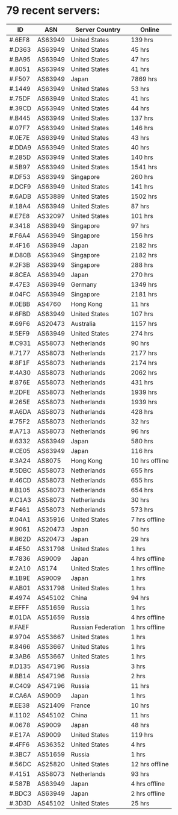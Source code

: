 # 79 recent servers:

| ID | ASN | Server Country | Online |
| ------ | ------ | ------ | ------ |
| #.6EF8 | AS63949 | United States | 139 hrs |
| #.D363 | AS63949 | United States | 45 hrs |
| #.BA95 | AS63949 | United States | 47 hrs |
| #.8051 | AS63949 | United States | 41 hrs |
| #.F507 | AS63949 | Japan | 7869 hrs |
| #.1449 | AS63949 | United States | 53 hrs |
| #.75DF | AS63949 | United States | 41 hrs |
| #.39CD | AS63949 | United States | 44 hrs |
| #.B445 | AS63949 | United States | 137 hrs |
| #.07F7 | AS63949 | United States | 146 hrs |
| #.0E7E | AS63949 | United States | 43 hrs |
| #.DDA9 | AS63949 | United States | 40 hrs |
| #.285D | AS63949 | United States | 140 hrs |
| #.5B97 | AS63949 | United States | 1541 hrs |
| #.DF53 | AS63949 | Singapore | 260 hrs |
| #.DCF9 | AS63949 | United States | 141 hrs |
| #.6ADB | AS53889 | United States | 1502 hrs |
| #.18A4 | AS63949 | United States | 87 hrs |
| #.E7E8 | AS32097 | United States | 101 hrs |
| #.3418 | AS63949 | Singapore | 97 hrs |
| #.F6A4 | AS63949 | Singapore | 156 hrs |
| #.4F16 | AS63949 | Japan | 2182 hrs |
| #.D80B | AS63949 | Singapore | 2182 hrs |
| #.2F3B | AS63949 | Singapore | 288 hrs |
| #.8CEA | AS63949 | Japan | 270 hrs |
| #.47E3 | AS63949 | Germany | 1349 hrs |
| #.04FC | AS63949 | Singapore | 2181 hrs |
| #.0EBB | AS4760 | Hong Kong | 11 hrs |
| #.6FBD | AS63949 | United States | 107 hrs |
| #.69F6 | AS20473 | Australia | 1157 hrs |
| #.5EF9 | AS63949 | United States | 274 hrs |
| #.C931 | AS58073 | Netherlands | 90 hrs |
| #.7177 | AS58073 | Netherlands | 2177 hrs |
| #.8F1F | AS58073 | Netherlands | 2174 hrs |
| #.4A30 | AS58073 | Netherlands | 2062 hrs |
| #.876E | AS58073 | Netherlands | 431 hrs |
| #.2DFE | AS58073 | Netherlands | 1939 hrs |
| #.265E | AS58073 | Netherlands | 1939 hrs |
| #.A6DA | AS58073 | Netherlands | 428 hrs |
| #.75F2 | AS58073 | Netherlands | 32 hrs |
| #.A713 | AS58073 | Netherlands | 96 hrs |
| #.6332 | AS63949 | Japan | 580 hrs |
| #.CE05 | AS63949 | Japan | 116 hrs |
| #.3A24 | AS8075 | Hong Kong | 10 hrs offline |
| #.5DBC | AS58073 | Netherlands | 655 hrs |
| #.46CD | AS58073 | Netherlands | 655 hrs |
| #.B105 | AS58073 | Netherlands | 654 hrs |
| #.C1A3 | AS58073 | Netherlands | 30 hrs |
| #.F461 | AS58073 | Netherlands | 573 hrs |
| #.04A1 | AS35916 | United States | 7 hrs offline |
| #.9061 | AS20473 | Japan | 50 hrs |
| #.B62D | AS20473 | Japan | 29 hrs |
| #.4E50 | AS31798 | United States | 1 hrs |
| #.7836 | AS9009 | Japan | 4 hrs offline |
| #.2A10 | AS174 | United States | 1 hrs offline |
| #.1B9E | AS9009 | Japan | 1 hrs |
| #.AB01 | AS31798 | United States | 1 hrs |
| #.4974 | AS45102 | China | 94 hrs |
| #.EFFF | AS51659 | Russia | 1 hrs |
| #.01DA | AS51659 | Russia | 4 hrs offline |
| #.FAEF |  | Russian Federation | 1 hrs offline |
| #.9704 | AS53667 | United States | 1 hrs |
| #.8466 | AS53667 | United States | 1 hrs |
| #.3AB6 | AS53667 | United States | 1 hrs |
| #.D135 | AS47196 | Russia | 3 hrs |
| #.BB14 | AS47196 | Russia | 2 hrs |
| #.C409 | AS47196 | Russia | 11 hrs |
| #.CA6A | AS9009 | Japan | 1 hrs |
| #.EE38 | AS21409 | France | 10 hrs |
| #.1102 | AS45102 | China | 11 hrs |
| #.0678 | AS9009 | Japan | 48 hrs |
| #.E17A | AS9009 | United States | 119 hrs |
| #.4FF6 | AS36352 | United States | 4 hrs |
| #.3BC7 | AS51659 | Russia | 1 hrs |
| #.56DC | AS25820 | United States | 12 hrs offline |
| #.4151 | AS58073 | Netherlands | 93 hrs |
| #.587B | AS63949 | Japan | 4 hrs offline |
| #.BDC3 | AS63949 | Japan | 2 hrs offline |
| #.3D3D | AS45102 | United States | 25 hrs |

